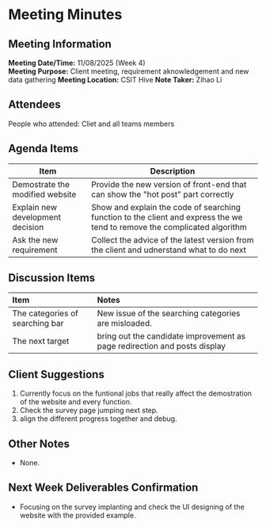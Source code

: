 # Meeting Minutes

## Meeting Information

**Meeting Date/Time:** 11/08/2025 (Week 4)  
**Meeting Purpose:** Client meeting, requirement aknowledgement and new data gathering
**Meeting Location:** CSIT Hive
**Note Taker:** Zihao Li

## Attendees

People who attended: Cliet and all teams members

## Agenda Items

| Item                                                         | Description                                                  |
| ------------------------------------------------------------ | ------------------------------------------------------------ |
| Demostrate the modified website | Provide the new version of front-end that can show the "hot post" part correctly |
| Explain new development decision | Show and explain the code of searching function to the client and express the we tend to remove the complicated algorithm |
| Ask the new requirement | Collect the advice of the latest version from the client and udnerstand what to do next |

## Discussion Items

| Item                          | Notes                                                                                             |
| :---------------------------- | :------------------------------------------------------------------------------------------------- |
| The categories of searching bar | New issue of the searching categories are misloaded. |
| The next target | bring out the candidate improvement as page redirection and posts display |

## Client Suggestions

1. Currently focus on the funtional jobs that really affect the demostration of the website and every function.
2. Check the survey page jumping next step.
3. align the different progress together and debug.

## Other Notes

- None.

## Next Week Deliverables Confirmation

- Focusing on the survey implanting and check the UI designing of the website with the provided example.